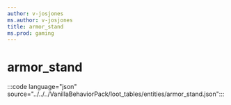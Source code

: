 ```yaml
---
author: v-josjones
ms.author: v-josjones
title: armor_stand
ms.prod: gaming
---
```


# armor_stand

:::code language="json" source="../../../VanillaBehaviorPack/loot_tables/entities/armor_stand.json":::